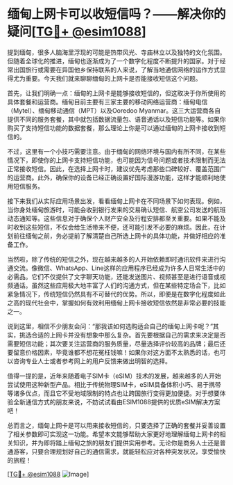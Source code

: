 # 缅甸上网卡可以收短信吗？——解决你的疑问[[TG💪+ @esim1088](https://t.me/s/esim1088)]

提到缅甸，很多人脑海里浮现的可能是热带风光、寺庙林立以及独特的文化氛围。但随着全球化的推进，缅甸也逐渐成为了一个数字化程度不断提升的国家。对于经常出国旅行或需要在异国他乡保持联系的人来说，了解当地通信网络的运作方式显得尤为重要。今天我们就来聊聊缅甸的上网卡是否能接收短信这个问题。

首先，让我们明确一点：缅甸的上网卡是能够接收短信的，但这取决于你所使用的具体套餐和运营商。缅甸目前主要有三家主要的移动网络运营商：缅甸电信（Mytel）、缅甸移动通信（MPT）以及Ooredoo Myanmar。这三大运营商各自提供不同的服务套餐，其中就包括数据流量包、语音通话以及短信功能等。如果你购买了支持短信功能的数据套餐，那么理论上你是可以通过缅甸的上网卡接收到短信的。

不过，这里有一个小技巧需要注意。由于缅甸的网络环境与国内有所不同，在某些情况下，即使你的上网卡支持短信功能，也可能因为信号问题或者技术限制而无法正常接收短信。因此，在选择上网卡时，建议优先考虑那些口碑较好、覆盖范围广的运营商。此外，确保你的设备已经正确设置好国际漫游功能，这样才能顺利地使用短信服务。

接下来我们从实际应用场景出发，看看缅甸上网卡在不同场景下如何表现。例如，当你身处缅甸旅游时，可能会收到银行发来的交易确认短信、航空公司发送的航班动态通知等。这些信息对于确保个人财产安全及行程安排都至关重要。如果不能及时收到这些短信，不仅会给生活带来不便，还可能引发不必要的麻烦。因此，在计划前往缅甸之前，务必提前了解清楚自己所选上网卡的具体功能，并做好相应的准备工作。

当然啦，除了传统的短信之外，现在越来越多的人开始依赖即时通讯软件来进行沟通交流。像微信、WhatsApp、Line这样的应用程序已经成为许多人日常生活中的必需品。它们不仅提供了文字聊天功能，还能发送图片、视频甚至是进行语音或视频通话。虽然这些应用极大地丰富了人们的沟通方式，但在某些特定场合下，比如紧急情况下，传统短信仍然具有不可替代的优势。所以，即便是在数字化程度如此之高的现代社会中，掌握如何有效利用缅甸上网卡接收短信依然是非常必要的技能之一。

说到这里，相信不少朋友会问：“那我该如何选购适合自己的缅甸上网卡呢？”其实，挑选合适的上网卡并没有想象中那么复杂。首先要根据自己的需求来决定是否需要短信功能；其次要关注运营商的服务质量，尽量选择评价较高的品牌；最后还要留意价格因素，毕竟谁都不想花冤枉钱嘛！如果你对这方面不太熟悉的话，也可以咨询专业人士或者参考网上的用户反馈来做出明智的选择。

值得一提的是，近年来随着电子SIM卡（eSIM）技术的发展，越来越多的人开始尝试使用这种新型产品。相比于传统物理SIM卡，eSIM具备体积小巧、易于携带等诸多优点，而且它不受地域限制的特点也让跨国旅行变得更加便捷。对于想要体验全新通信方式的朋友来说，不妨试试看由ESIM1088提供的优质eSIM解决方案吧！

总而言之，缅甸上网卡是可以用来接收短信的，只要选择了正确的套餐并妥善设置了相关参数即可实现这一功能。希望本文能够帮助大家更好地理解缅甸上网卡的相关知识，并为即将踏上缅甸之旅的朋友们提供实用参考。无论你是商务人士还是普通游客，只要合理规划好自己的通信需求，就能轻松应对各种突发状况，享受愉快的旅程！

[[TG💪+ @esim1088](https://t.me/s/esim1088) ![Image](https://i.postimg.cc/4NQfJmqS/Snipaste-2025-05-13-00-14-12.png)]